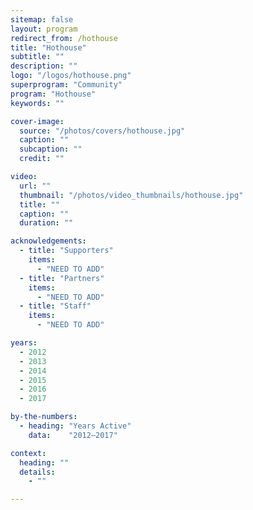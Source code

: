 ```yaml
---
sitemap: false
layout: program
redirect_from: /hothouse
title: "Hothouse"
subtitle: ""
description: ""
logo: "/logos/hothouse.png"
superprogram: "Community"
program: "Hothouse"
keywords: ""

cover-image:
  source: "/photos/covers/hothouse.jpg"
  caption: ""
  subcaption: ""
  credit: ""

video:
  url: ""
  thumbnail: "/photos/video_thumbnails/hothouse.jpg"
  title: ""
  caption: ""
  duration: ""

acknowledgements:
  - title: "Supporters"
    items:
      - "NEED TO ADD"
  - title: "Partners"
    items:
      - "NEED TO ADD"
  - title: "Staff"
    items:
      - "NEED TO ADD"

years:
  - 2012
  - 2013
  - 2014
  - 2015
  - 2016
  - 2017

by-the-numbers:
  - heading: "Years Active"
    data:    "2012–2017"

context:
  heading: ""
  details:
    - ""

---
```

